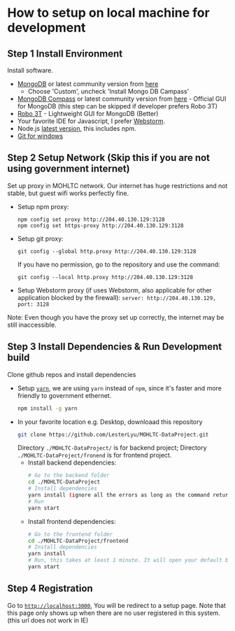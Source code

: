 # How to setup on local machine for development

## Step 1 Install Environment
Install software.
 - [MongoDB](https://fastdl.mongodb.org/win32/mongodb-win32-x86_64-2008plus-ssl-4.0.3-signed.msi) or latest community version from [here](https://www.mongodb.com/download-center/community)
     - Choose 'Custom', uncheck 'Install Mongo DB Campass'
 - [MongoDB Compass](https://downloads.mongodb.com/compass/mongodb-compass-community-1.15.4-win32-x64.exe) or latest community version from [here](https://www.mongodb.com/download-center/compass) - Official GUI for MongoDB (this step can be skipped if developer prefers Robo 3T)
 - [Robo 3T](https://robomongo.org/) - Lightweight GUI for MongoDB (Better)
 - Your favorite IDE for Javascript, I prefer [Webstorm](https://www.jetbrains.com/webstorm/).
 - Node.js [latest version](https://nodejs.org/en/), this includes npm.
 - [Git for windows](https://git-scm.com/)

## Step 2 Setup Network (Skip this if you are not using government internet)
Set up proxy in MOHLTC network. Our internet has huge restrictions and not stable, but guest wifi works perfectly fine.
 - Setup npm proxy:
    ```
    npm config set proxy http://204.40.130.129:3128
    npm config set https-proxy http://204.40.130.129:3128
    ```
 - Setup git proxy:
    ```
    git config --global http.proxy http://204.40.130.129:3128
    ```
    
    If you have no permission, go to the repository and use the command:
    
    ```
    git config --local http.proxy http://204.40.130.129:3128
    ```
    
 - Setup Webstorm proxy (if uses Webstorm, also applicable for other application blocked by the firewall):
    ```server: http://204.40.130.129, port: 3128```

Note: Even though you have the proxy set up correctly, the internet may be still inaccessible.

## Step 3 Install Dependencies & Run Development build
Clone github repos and install dependencies
 - Setup [`yarn`](https://yarnpkg.com/en/), we are using `yarn` instead of `npm`, since it's faster and more friendly to government ethernet.
   ```bash
   npm install -g yarn
   ```
 - In your favorite location e.g. Desktop, downloaad this repository
   ```bash
   git clone https://github.com/LesterLyu/MOHLTC-DataProject.git
   ```
   Directory `./MOHLTC-DataProject/` is for backend project; Directory `./MOHLTC-DataProject/fronend` is for frontend project.
   - Install backend dependencies:
     ```bash
     # Go to the backend folder
     cd ./MOHLTC-DataProject
     # Install dependencies
     yarn install (ignore all the errors as long as the command returns 'Done in xx s')
     # Run
     yarn start
     ```
   - Install frontend dependencies:
     ```bash
     # Go to the frontend folder
     cd ./MOHLTC-DataProject/frontend
     # Install dependencies
     yarn install
     # Run, this takes at least 1 minute. It will open your default browser and navigate to http://localhost:3003
     yarn start
     ```

## Step 4 Registration
Go to [`http://localhost:3000`](http://localhost:3000), You will be redirect to a setup page. Note that this page only shows up when there are no user registered in this system.  (this url does not work in IE)
  

